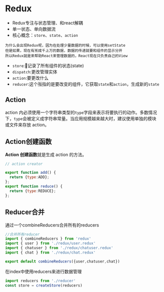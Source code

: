 # Redux

* Redux专注与状态管理、和react解耦
* 单一状态、单向数据流
* 核心概念：`store`、`state`、`action`

```
为什么会出现Redux呢，因为在处理少量数据的时候，可以使用setState
但是如果，现在有🈶️成千上万的数据，数据的传递就要和组件的显示分开
所以Redux就是来帮助React来管理数据的，React现在只负责自己的View
```

* `store`:📝记录了所有组件的状态\(state\)
* `dispatch`:更改管理实体
* `action`:要更改什么
* `reducer`:这个🈯️指的是要改变的组件，它获取`state`和`action`，生成新的`state`

## Action

action 内必须使用一个字符串类型的`type`字段来表示将要执行的动作。多数情况下，`type`会被定义成字符串常量。当应用规模越来越大时，建议使用单独的模块或文件来存放 action。

## Action创建函数

**Action 创建函数**就是生成 action 的方法。

```JavaScript
// action creator

export function add() {
  return {type:ADD};
};
export function reduce() {
  return {type:REDUCE};
};
```

## Reducer合并

通过一个combineReducers合并所有的reducers

```js
//合并所有reducer
import { combineReducers } from 'redux'
import { user } from './redux/user.redux'
import { chatuser } from './redux/chatuser.redux'
import { chat } from './redux/chat.redux'

export default combineReducers({user,chatuser,chat})
```

在index中使用reducers来进行数据管理

```js
import reducers from './reducer'
const store = createStore(reducers)
```



